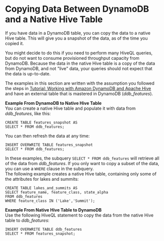 # Copying Data Between DynamoDB and a Native Hive Table<a name="EMRforDynamoDB.CopyingData.NativeHive"></a>

If you have data in a DynamoDB table, you can copy the data to a native Hive table\. This will give you a snapshot of the data, as of the time you copied it\. 

You might decide to do this if you need to perform many HiveQL queries, but do not want to consume provisioned throughput capacity from DynamoDB\. Because the data in the native Hive table is a copy of the data from DynamoDB, and not "live" data, your queries should not expect that the data is up\-to\-date\.

The examples in this section are written with the assumption you followed the steps in [Tutorial: Working with Amazon DynamoDB and Apache Hive](EMRforDynamoDB.Tutorial.md) and have an external table that is mastered in DynamoDB \(*ddb\_features*\)\.

**Example From DynamoDB to Native Hive Table**  
You can create a native Hive table and populate it with data from *ddb\_features*, like this:  

```
CREATE TABLE features_snapshot AS
SELECT * FROM ddb_features;
```
You can then refresh the data at any time:  

```
INSERT OVERWRITE TABLE features_snapshot
SELECT * FROM ddb_features;
```
In these examples, the subquery `SELECT * FROM ddb_features` will retrieve all of the data from *ddb\_features*\. If you only want to copy a subset of the data, you can use a `WHERE` clause in the subquery\.  
The following example creates a native Hive table, containing only some of the attributes for lakes and summits:  

```
CREATE TABLE lakes_and_summits AS
SELECT feature_name, feature_class, state_alpha
FROM ddb_features
WHERE feature_class IN ('Lake','Summit');
```

**Example From Native Hive Table to DynamoDB**  
Use the following HiveQL statement to copy the data from the native Hive table to *ddb\_features*:  

```
INSERT OVERWRITE TABLE ddb_features
SELECT * FROM features_snapshot;
```